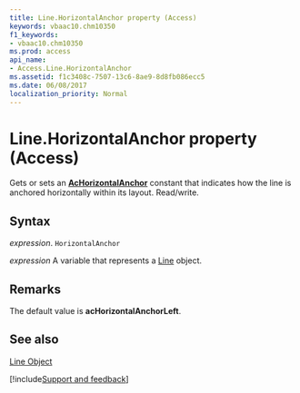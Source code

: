 ```yaml
---
title: Line.HorizontalAnchor property (Access)
keywords: vbaac10.chm10350
f1_keywords:
- vbaac10.chm10350
ms.prod: access
api_name:
- Access.Line.HorizontalAnchor
ms.assetid: f1c3408c-7507-13c6-8ae9-8d8fb086ecc5
ms.date: 06/08/2017
localization_priority: Normal
---
```



# Line.HorizontalAnchor property (Access)

Gets or sets an  **[AcHorizontalAnchor](Access.AcHorizontalAnchor.md)** constant that indicates how the line is anchored horizontally within its layout. Read/write.


## Syntax

_expression_. `HorizontalAnchor`

_expression_ A variable that represents a [Line](Access.Line.md) object.


## Remarks

The default value is  **acHorizontalAnchorLeft**.


## See also


[Line Object](Access.Line.md)

[!include[Support and feedback](~/includes/feedback-boilerplate.md)]